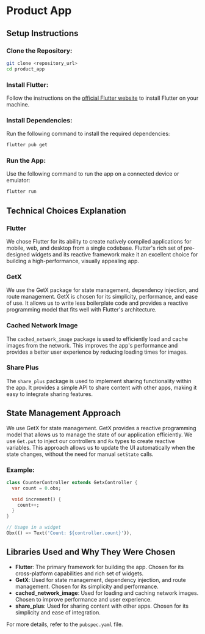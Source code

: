 # Product App

## Setup Instructions

### Clone the Repository:
```bash
git clone <repository_url>
cd product_app
```

### Install Flutter:
Follow the instructions on the [official Flutter website](https://flutter.dev/docs/get-started/install) to install Flutter on your machine.

### Install Dependencies:
Run the following command to install the required dependencies:
```bash
flutter pub get
```

### Run the App:
Use the following command to run the app on a connected device or emulator:
```bash
flutter run
```

## Technical Choices Explanation

### Flutter
We chose Flutter for its ability to create natively compiled applications for mobile, web, and desktop from a single codebase. Flutter's rich set of pre-designed widgets and its reactive framework make it an excellent choice for building a high-performance, visually appealing app.

### GetX
We use the GetX package for state management, dependency injection, and route management. GetX is chosen for its simplicity, performance, and ease of use. It allows us to write less boilerplate code and provides a reactive programming model that fits well with Flutter's architecture.

### Cached Network Image
The `cached_network_image` package is used to efficiently load and cache images from the network. This improves the app's performance and provides a better user experience by reducing loading times for images.

### Share Plus
The `share_plus` package is used to implement sharing functionality within the app. It provides a simple API to share content with other apps, making it easy to integrate sharing features.

## State Management Approach
We use GetX for state management. GetX provides a reactive programming model that allows us to manage the state of our application efficiently. We use `Get.put` to inject our controllers and `Rx` types to create reactive variables. This approach allows us to update the UI automatically when the state changes, without the need for manual `setState` calls.

### Example:
```dart
class CounterController extends GetxController {
  var count = 0.obs;

  void increment() {
    count++;
  }
}

// Usage in a widget
Obx(() => Text('Count: ${controller.count}')),
```

## Libraries Used and Why They Were Chosen
- **Flutter**: The primary framework for building the app. Chosen for its cross-platform capabilities and rich set of widgets.
- **GetX**: Used for state management, dependency injection, and route management. Chosen for its simplicity and performance.
- **cached_network_image**: Used for loading and caching network images. Chosen to improve performance and user experience.
- **share_plus**: Used for sharing content with other apps. Chosen for its simplicity and ease of integration.

For more details, refer to the `pubspec.yaml` file.



<!-- # product_app

A new Flutter project.

## Getting Started

This project is a starting point for a Flutter application.

A few resources to get you started if this is your first Flutter project:

- [Lab: Write your first Flutter app](https://docs.flutter.dev/get-started/codelab)
- [Cookbook: Useful Flutter samples](https://docs.flutter.dev/cookbook)

For help getting started with Flutter development, view the
[online documentation](https://docs.flutter.dev/), which offers tutorials,
samples, guidance on mobile development, and a full API reference. -->
